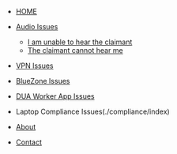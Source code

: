 <!-- docs/_sidebar.md -->


* [HOME](./)

* [Audio Issues](./audioIssue/index)
  * [I am unable to hear the claimant](./audioIssue/speaker/index)
  * [The claimant cannot hear me](./audioIssue/microphone/index)

* [VPN Issues](./vpnIssue/index)

* [BlueZone Issues](./bluezoneIssue/index)

* [DUA Worker App Issues](./duaIssue/index)

* Laptop Compliance Issues(./compliance/index)

* [About](./about/index)

* [Contact](./contact/index)